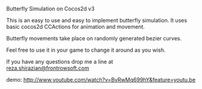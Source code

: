 Butterfly Simulation on Cocos2d v3 

This is an easy to use and easy to implement butterfly simulation. It uses basic cocos2d CCActions for animation and movement.

Butterfly movements take place on randomly generated bezier curves. 

Feel free to use it in your game to change it around as you wish.

If you have any questions drop me a line at reza.shirazian@frontrowsoft.com

demo:
http://www.youtube.com/watch?v=BvRwMq699hY&feature=youtu.be